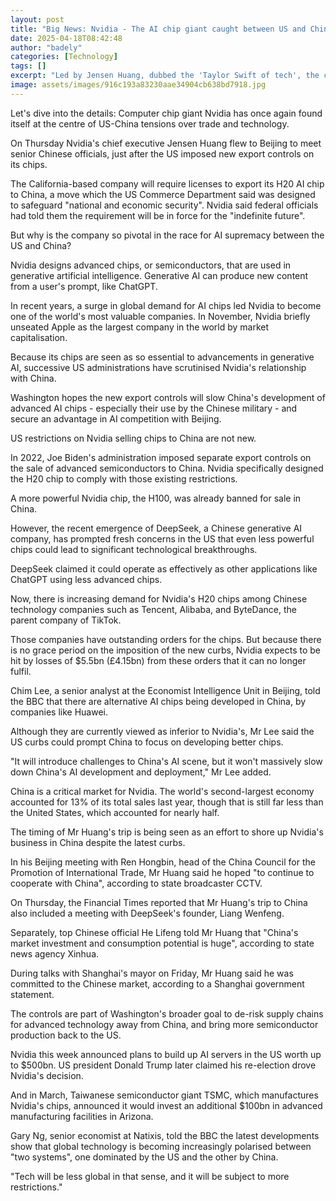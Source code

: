 ```yaml
---
layout: post
title: "Big News: Nvidia - The AI chip giant caught between US and China"
date: 2025-04-18T08:42:48
author: "badely"
categories: [Technology]
tags: []
excerpt: "Led by Jensen Huang, dubbed the 'Taylor Swift of tech', the chip giant has become pivotal in the race for AI supremacy."
image: assets/images/916c193a83230aae34904cb638bd7918.jpg
---
```


Let's dive into the details: Computer chip giant Nvidia has once again found itself at the centre of US-China tensions over trade and technology.

On Thursday Nvidia's chief executive Jensen Huang flew to Beijing to meet senior Chinese officials, just after the US imposed new export controls on its chips.

The California-based company will require licenses to export its H20 AI chip to China, a move which the US Commerce Department said was designed to safeguard "national and economic security". Nvidia said federal officials had told them the requirement will be in force for the "indefinite future".

But why is the company so pivotal in the race for AI supremacy between the US and China?

Nvidia designs advanced chips, or semiconductors, that are used in generative artificial intelligence. Generative AI can produce new content from a user's prompt, like ChatGPT.

In recent years, a surge in global demand for AI chips led Nvidia to become one of the world's most valuable companies. In November, Nvidia briefly unseated Apple as the largest company in the world by market capitalisation.

Because its chips are seen as so essential to advancements in generative AI, successive US administrations have scrutinised Nvidia's relationship with China.

Washington hopes the new export controls will slow China's development of advanced AI chips - especially their use by the Chinese military - and secure an advantage in AI competition with Beijing.

US restrictions on Nvidia selling chips to China are not new.

In 2022, Joe Biden's administration imposed separate export controls on the sale of advanced semiconductors to China. Nvidia specifically designed the H20 chip to comply with those existing restrictions.

A more powerful Nvidia chip, the H100, was already banned for sale in China.

However, the recent emergence of DeepSeek, a Chinese generative AI company, has prompted fresh concerns in the US that even less powerful chips could lead to significant technological breakthroughs.

DeepSeek claimed it could operate as effectively as other applications like ChatGPT using less advanced chips. 

Now, there is increasing demand for Nvidia's H20 chips among Chinese technology companies such as Tencent, Alibaba, and ByteDance, the parent company of TikTok.

Those companies have outstanding orders for the chips. But because there is no grace period on the imposition of the new curbs, Nvidia expects to be hit by losses of $5.5bn (£4.15bn) from these orders that it can no longer fulfil.

Chim Lee, a senior analyst at the Economist Intelligence Unit in Beijing, told the BBC that there are alternative AI chips being developed in China, by companies like Huawei. 

Although they are currently viewed as inferior to Nvidia's, Mr Lee said the US curbs could prompt China to focus on developing better chips.

"It will introduce challenges to China's AI scene, but it won't massively slow down China's AI development and deployment," Mr Lee added.

China is a critical market for Nvidia. The world's second-largest economy accounted for 13% of its total sales last year,  though that is still far less than the United States, which accounted for nearly half.

The timing of Mr Huang's trip is being seen as an effort to shore up Nvidia's business in China despite the latest curbs.

In his Beijing meeting with Ren Hongbin, head of the China Council for the Promotion of International Trade, Mr Huang said he hoped "to continue to cooperate with China", according to state broadcaster CCTV.

On Thursday, the Financial Times reported that Mr Huang's trip to China also included a meeting with DeepSeek's founder, Liang Wenfeng.

Separately, top Chinese official He Lifeng told Mr Huang that "China's market investment and consumption potential is huge", according to state news agency Xinhua.

During talks with Shanghai's mayor on Friday, Mr Huang said he was committed to the Chinese market, according to a Shanghai government statement.

The controls are part of Washington's broader goal to de-risk supply chains for advanced technology away from China, and bring more semiconductor production back to the US.

Nvidia this week announced plans to build up AI servers in the US worth up to $500bn. US president Donald Trump later claimed his re-election drove Nvidia's decision.

And in March, Taiwanese semiconductor giant TSMC, which manufactures Nvidia's chips, announced it would invest an additional $100bn in advanced manufacturing facilities in Arizona.

Gary Ng, senior economist at Natixis, told the BBC the latest developments show that global technology is becoming increasingly polarised between "two systems", one dominated by the US and the other by China.

"Tech will be less global in that sense, and it will be subject to more restrictions."

